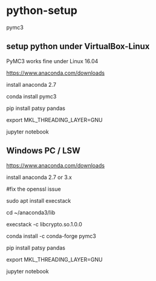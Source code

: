 # python-setup
pymc3

## setup python under VirtualBox-Linux
PyMC3 works fine under Linux 16.04

https://www.anaconda.com/downloads

install anaconda 2.7

conda install pymc3

pip install patsy pandas

export MKL_THREADING_LAYER=GNU

jupyter notebook


## Windows PC / LSW

https://www.anaconda.com/downloads

install anaconda 2.7 or 3.x

#fix the openssl issue

sudo apt install execstack

cd ~/anaconda3/lib

execstack -c libcrypto.so.1.0.0


conda install -c conda-forge pymc3

pip install patsy pandas

export MKL_THREADING_LAYER=GNU

jupyter notebook
